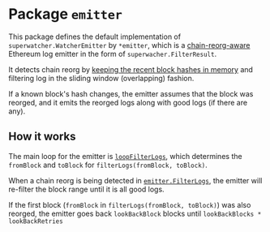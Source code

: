 # Package `emitter`

This package defines the default implementation of
`superwatcher.WatcherEmitter` by `*emitter`, which
is a [chain-reorg-aware](./REORG.md) Ethereum log emitter in the
form of `superwacher.FilterResult`.

It detects chain reorg by [keeping the recent block hashes
in memory](./tracker.go) and filtering log in the sliding window (overlapping) fashion.

If a known block's hash changes, the emitter assumes that
the block was reorged, and it emits the reorged logs along
with good logs (if there are any).

## How it works

The main loop for the emitter is [`loopFilterLogs`](./loop_filterlogs.go),
which determines the `fromBlock` and `toBlock` for `filterLogs(fromBlock, toBlock)`.

When a chain reorg is being detected in [`emitter.FilterLogs`](./filterlogs.go),
the emitter will re-filter the block range until it is all good logs.

If the first block (`fromBlock` in `filterLogs(fromBlock, toBlock)`)
was also reorged, the emitter goes back `lookBackBlock` blocks until
`lookBackBlocks * lookBackRetries`
